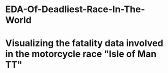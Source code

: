 # EDA-Of-Deadliest-Race-In-The-World

# Visualizing the fatality data involved in the motorcycle race "Isle of Man TT"
